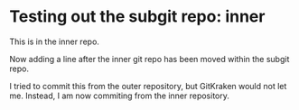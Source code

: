 Testing out the subgit repo: inner
=========================================

This is in the inner repo.

Now adding a line after the inner git repo has been moved within the subgit repo.

I tried to commit this from the outer repository, but GitKraken would not let me. Instead, I am now commiting from the inner repository.
